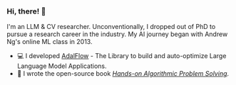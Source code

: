 ### Hi, there! :wave:
I'm an LLM & CV researcher. Unconventionally, I dropped out of PhD to pursue a research career in the industry. My AI journey began with Andrew Ng's online ML class in 2013.
<!---* :computer: I developed a [continual learning framework for few-shot object detection](https://github.com/facebookresearch/sylph-few-shot-detection).--->
* :computer: I developed [AdalFlow](https://github.com/SylphAI-Inc/AdalFlow) - The Library to build and auto-optimize Large Language Model Applications.
* :memo: I wrote the open-source book *[Hands-on Algorithmic Problem Solving](https://github.com/liyin2015/Hands-on-Algorithmic-Problem-Solving)*.

<!---https://www.webfx.com/tools/emoji-cheat-sheet/*/--->

